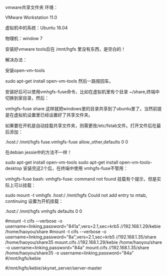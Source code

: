 vmware共享文件夹
环境： 

VMware Workstation 11.0

虚拟机中的系统：Ubuntu 16.04

物理机：window 7

安装好vmware tools后在 /mnt/hgfs 里没有东西，是空白的！

解决办法：

安装open-vm-tools

sudo apt-get install open-vm-tools
然后一路按回车。

安装好后可以使用vmhgfs-fuse命令，比如在虚拟机里有个目录 ~/share,终端中切换到家目录，然后：

vmhgfs-fuse share
这样就把windows里的目录共享到了ubuntu里了。当然前提是在虚拟机设置里已经设置好了共享文件夹。

如果要在开机是自动挂载共享文件夹，则需更改/etc/fstab文件。打开文件后在最后添加：

.host:/         /mnt/hgfs               fuse.vmhgfs-fuse allow_other,defaults   0       0
 

 

在debian jessie中的方法不一样！

sudo apt-get install open-vm-tools
sudo apt-get install open-vm-tools-desktop
安装完这2个后，在终端中使用 vmhgfs-fuse不管用：

vmhgfs-fuse
bash: vmhgfs-fuse: command not found
挂载有个提示，但是实际上可以挂载：

sudo mount -t vmhgfs .host:/ /mnt/hgfs
Could not add entry to mtab, continuing
设置为开机挂载：

.host:/    /mnt/hgfs    vmhgfs    defaults    0    0


#mount -t cifs --verbose -o username=linking,password="841a",vers=2.1,sec=krb5 //192.168.1.29/kebie /home/haoyou/share
#mount -t cifs --verbose -o username=linking,password="8a",vers=2.1,sec=krb5 //192.168.1.35/share /home/haoyou/share35
mount.cifs //192.168.1.29/kebie /home/haoyou/share -o username=linking,password="84a"
mount.cifs //192.168.1.35/share /home/haoyou/share35 -o username=linking,password="84a"
#/mnt/hgfs/kebie

#/mnt/hgfs/kebie/skynet_server/server-master